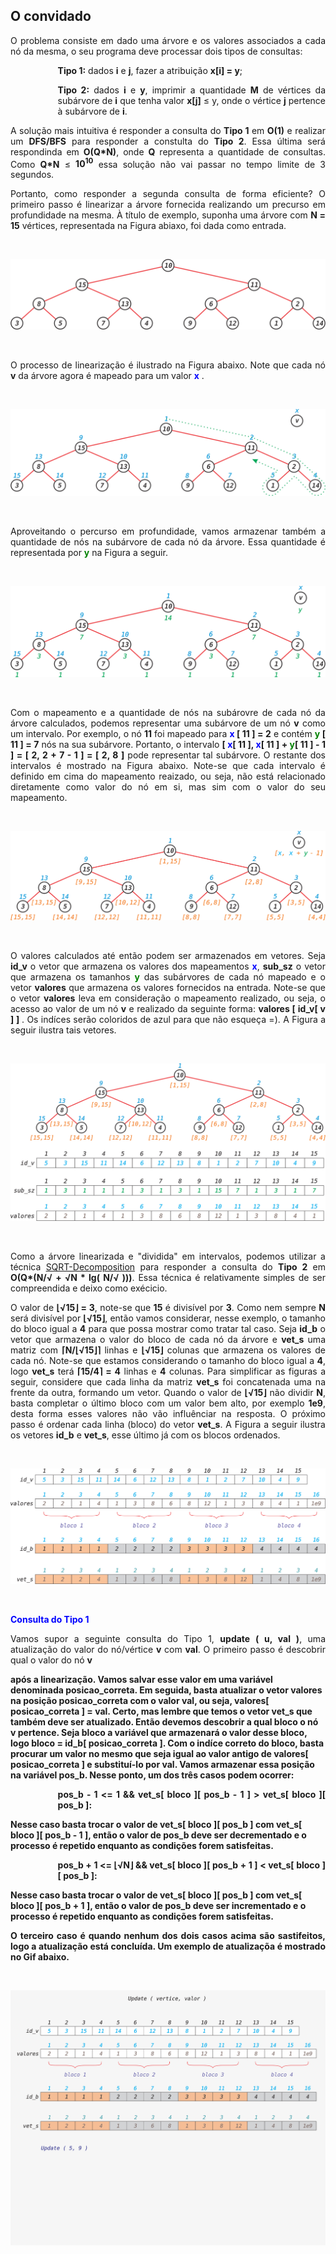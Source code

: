 <div id="convidado">

</div>

## O convidado

<p align="justify">

</p>
<p align="justify">
O problema consiste em dado uma árvore e os valores associados a cada nó da mesma, o seu programa deve processar dois tipos de consultas:
<p style="margin-left:2cm;" align="justify" > <b>Tipo 1:</b> dados <b>i</b> e <b>j</b>, fazer a atribuição <b>x[i] = y</b>;</p>
<p style="margin-left:2cm;" align="justify" > <b>Tipo 2:</b> dados <b>i</b> e <b>y</b>, imprimir a quantidade <b>M</b> de vértices da subárvore de <b>i</b> que tenha valor <b>x[j]</b> &le; y, onde o vértice <b>j</b> pertence à subárvore de <b>i</b>.
</p>
<p align="justify">
A solução mais intuitiva é responder a consulta do <b>Tipo 1</b> em <b>O(1)</b> e realizar um <b>DFS/BFS</b> para responder a constulta do <b>Tipo 2</b>. Essa última será respondinda em <b>O(Q*N)</b>, onde <b>Q</b> representa a quantidade de consultas. Como <b>Q*N</b> &le; <b>10<sup>10</sup></b> essa solução não vai passar no tempo limite de 3 segundos. 
</p>
<p align="justify">
Portanto, como responder a segunda consulta de forma eficiente? O primeiro passo é linearizar a árvore fornecida realizando um precurso em profundidade na mesma. À título de exemplo, suponha uma árvore com <b>N = 15</b> vértices, representada na Figura abiaxo, foi dada como entrada.
</p>

<p>&nbsp;</p>

<p><img src="/_assets/images/tree.png" class="center-image"></p>

<p>&nbsp;</p>

<p align="justify">
O processo de linearização é ilustrado na Figura abaixo. Note que cada nó <b>v</b> da árvore agora é mapeado para um valor <font color="blue"> <b>x</b> </font>.
</p>

<p>&nbsp;</p>

<p><img src="/_assets/images/percurso.png" class="center-image"></p>

<p>&nbsp;</p>

<p align="justify">
Aproveitando o percurso em profundidade, vamos armazenar também a quantidade de nós na subárvore de cada nó da árvore. Essa quantidade é representada por <font color="green"> <b>y</b> </font> na Figura a seguir.
</p>

<p>&nbsp;</p>

<p><img src="/_assets/images/sub.png" class="center-image"></p>

<p>&nbsp;</p>

<p align="justify">
Com o mapeamento e a quantidade de nós na subárovre de cada nó da árvore calculados, podemos representar uma subárvore de um nó <b>v</b> como um intervalo. Por exemplo, o nó <b>11</b> foi mapeado para <b><font color="blue">x</font> [ 11 ] = 2</b> e contém <b><font color="green">y</font> [ 11 ] = 7</b> nós na sua subárvore. Portanto, o intervalo <b>[ <font color="blue">x</font>[ 11 ], <font color="blue">x</font>[ 11 ] + <font color="green">y</font>[ 11 ] - 1 ] = [ 2, 2 + 7 - 1 ] = [ 2, 8 ]</b> pode representar tal subárvore. O restante dos intervalos é mostrado na Figura abaixo. Note-se que cada intervalo é definido em cima do mapeamento reaizado, ou seja, não está relacionado diretamente como valor do nó em si, mas sim com o valor do seu mapeamento. 
</p>

<p>&nbsp;</p>

<p><img src="/_assets/images/range.png" class="center-image"></p>

<p>&nbsp;</p>
<p align="justify">
O valores calculados até então podem ser armazenados em vetores. Seja <b>id_v</b> o vetor que armazena os valores dos mapeamentos <b><font color="blue">x</font></b>, <b>sub_sz</b> o vetor que armazena os tamanhos <b><font color="green">y</font></b> das subárvores de cada nó mapeado e o vetor <b>valores</b> que armazena os valores fornecidos na entrada. Note-se que o vetor <b>valores</b> leva em consideração o mapeamento realizado, ou seja, o acesso ao valor de um nó <b>v</b> e realizado da seguinte forma: <b>valores [ id_v[ v ] ] </b>. Os indíces serão coloridos de azul para que não esqueça =). A Figura a seguir ilustra tais vetores.
</p>
<p>&nbsp;</p>

<p><img src="/_assets/images/vetores.png" class="center-image"></p>

<p>&nbsp;</p>
<p align="justify">
Como a árvore linearizada e "dividida" em intervalos, podemos utilizar a técnica <a href="http://www.geeksforgeeks.org/sqrt-square-root-decomposition-technique-set-1-introduction/">SQRT-Decomposition</a> para responder a consulta do <b>Tipo 2</b> em <b>O(Q*(N/&radic; + &radic;N * lg( N/&radic; )))</b>. Essa técnica é relativamente simples de ser compreendida e deixo como exécicio. 
</p>
<p align="justify">
O valor de <b>&lfloor;&radic;15&rfloor; = 3</b>, note-se que <b>15</b> é divisível por <b>3</b>. Como nem sempre <b>N</b> será divisível por <b>&lfloor;&radic;15&rfloor;</b>, então vamos considerar, nesse exemplo, o tamanho do bloco igual a <b>4</b> para que possa mostrar como tratar tal caso. Seja <b>id_b</b> o vetor que armazena o valor do bloco de cada nó da árvore e <b>vet_s</b> uma matriz com <b>&lceil;N/&lfloor;&radic;15&rfloor;&rceil;</b> linhas e <b>&lfloor;&radic;15&rfloor;</b> colunas que armazena os valores de cada nó. Note-se que estamos considerando o tamanho do bloco igual a <b>4</b>, logo <b>vet_s</b> terá <b>&lceil;15/4&rceil; = 4</b> linhas e <b>4</b> colunas. Para simplificar as figuras a seguir, considere que cada linha da matriz <b>vet_s</b> foi concatenada uma na frente da outra, formando um vetor. Quando o valor de <b>&lfloor;&radic;15&rfloor;</b> não dividir <b>N</b>, basta completar o último bloco com um valor bem alto, por exemplo <b>1e9</b>, desta forma esses valores não vão influênciar na resposta. O próximo passo é ordenar cada linha (bloco) do vetor <b>vet_s</b>. A Figura a seguir  ilustra os vetores <b>id_b</b> e <b>vet_s</b>, esse último já com os blocos ordenados.
</p>
<p>&nbsp;</p>

<p><img src="/_assets/images/blocos.png" class="center-image"></p>

<p>&nbsp;</p>

<b><font color="blue">Consulta do Tipo 1</font></b>

<p align="justify" >
Vamos supor a seguinte consulta do Tipo 1, <b>update ( u, val )</b>, uma atualização do valor do nó/vértice <b>v</b> com <b>val</b>. O primeiro passo é descobrir qual o valor do nó <b>v</p> após a linearização. Vamos salvar esse valor em uma variável denominada <b>posicao_correta</b>. Em seguida, basta atualizar o vetor <b>valores</b> na posição <b>posicao_correta</b> com o valor <b>val</b>, ou seja, <b>valores[ posicao_correta ] = val</b>. Certo, mas lembre que temos o vetor <b>vet_s</b> que também deve ser atualizado. Então devemos descobrir a qual bloco o nó <b>v</b> pertence. Seja <b>bloco</b> a variável que armazenará o valor desse bloco, logo <b>bloco = id_b[ posicao_correta ]</b>. Com o indíce correto do bloco, basta procurar um valor no mesmo que seja igual ao valor antigo de <b>valores[ posicao_correta ]</b> e substituí-lo por <b>val</b>. Vamos armazenar essa posição na variável <b>pos_b</b>. Nesse ponto, um dos três casos podem ocorrer:
</p>
<p style="margin-left:2cm;" align="justify" ><b>pos_b - 1 <= 1 && vet_s[ bloco ][ pos_b - 1 ] > vet_s[ bloco ][ pos_b ]:</p>Nesse caso basta trocar o valor de <b>vet_s[ bloco ][ pos_b ]</b> com <b>vet_s[ bloco ][ pos_b - 1 ]</b>, então o valor de <b>pos_b</b> deve ser decrementado e o processo é repetido enquanto as condições forem satisfeitas.

<p style="margin-left:2cm;" align="justify" ><b>pos_b + 1 <= &lfloor;&radic;N&rfloor; && vet_s[ bloco ][ pos_b + 1 ] < vet_s[ bloco ][ pos_b ]:</p>Nesse caso basta trocar o valor de <b>vet_s[ bloco ][ pos_b ]</b> com <b>vet_s[ bloco ][ pos_b + 1 ]</b>, então o valor de <b>pos_b</b> deve ser incrementado e o processo é repetido enquanto as condições forem satisfeitas.

<p align="justify" >
O terceiro caso é quando nenhum dos dois casos acima são sastifeitos, logo a atualização está concluída. Um exemplo de atualizaçõa é mostrado no Gif abaixo.
</p>

<p>&nbsp;</p>

<p><img src="/_assets/images/update.gif" class="center-image"></p>

<p>&nbsp;</p>
<!--Um exemplo de implementação segue abaixo: -->

<!--{% gist wellvolks/468854028542097e55407afa7a403b2b guarda_costeira.cpp %}-->

